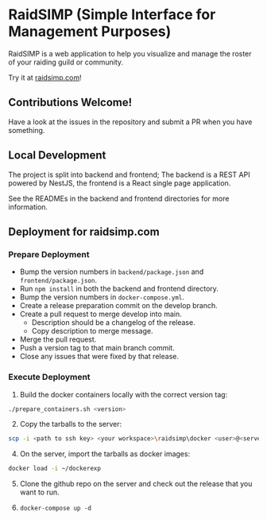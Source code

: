 # RaidSIMP (**S**imple **I**nterface for **M**anagement **P**urposes)

RaidSIMP is a web application to help you visualize and manage the roster of your raiding guild or community.

Try it at [raidsimp.com](https://raidsimp.com/)!

## Contributions Welcome!

Have a look at the issues in the repository and submit a PR when you have something.

## Local Development

The project is split into backend and frontend; The backend is a REST API powered by NestJS, the frontend is a React single page application.

See the READMEs in the backend and frontend directories for more information.

## Deployment for raidsimp.com

### Prepare Deployment

- Bump the version numbers in `backend/package.json` and `frontend/package.json`.
- Run `npm install` in both the backend and frontend directory.
- Bump the version numbers in `docker-compose.yml`.
- Create a release preparation commit on the develop branch.
- Create a pull request to merge develop into main.
  - Description should be a changelog of the release.
  - Copy description to merge message.
- Merge the pull request.
- Push a version tag to that main branch commit.
- Close any issues that were fixed by that release.

### Execute Deployment

1. Build the docker containers locally with the correct version tag:

```bash
./prepare_containers.sh <version>
```

2. Copy the tarballs to the server:

```bash
scp -i <path to ssh key> <your workspace>\raidsimp\docker <user>@<server ip>:~/dockerexp
```

4. On the server, import the tarballs as docker images:

```bash
docker load -i ~/dockerexp
```

5. Clone the github repo on the server and check out the release that you want to run.

6. `docker-compose up -d`

